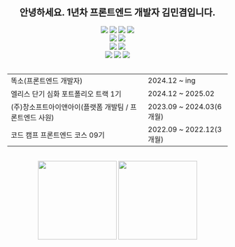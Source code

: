 <h2 align="center">안녕하세요. 1년차 프론트엔드 개발자 김민겸입니다.</h2>

<div align="center">
  <img src="https://img.shields.io/badge/html5-E34F26?style=for-the-badge&logo=html5&logoColor=white">  
  <img src="https://img.shields.io/badge/CSS3-1572B6?style=for-the-badge&logo=css&logoColor=white"/>
  <img src="https://img.shields.io/badge/JavaScript-F7DF1E?style=for-the-badge&logo=JavaScript&logoColor=white"/>
  <img src="https://img.shields.io/badge/TypeScript-3178C6?style=for-the-badge&logo=TypeScript&logoColor=white"/>
  <br/>
  <img src="https://img.shields.io/badge/React-61DAFB?style=for-the-badge&logo=React&logoColor=white"/>
  <img src="https://img.shields.io/badge/NextJs-000000?style=for-the-badge&logo=Next.js&logoColor=white"/>
  <br/>
  <img src="https://img.shields.io/badge/StyledComponents-DB7093?style=for-the-badge&logo=styled-components&logoColor=white"/>
  <img src="https://img.shields.io/badge/Tailwind CSS-06B6D4?style=for-the-badge&logo=tailwind-css&logoColor=white"/>
  <br/>
  <img src="https://img.shields.io/badge/ReactQuery-FF4154?style=for-the-badge&logo=react-query&logoColor=white"/>
  <img src="https://img.shields.io/badge/GraphQL-E10098?style=for-the-badge&logo=graphql&logoColor=white"/>
  <img src="https://img.shields.io/badge/Apollo-311C87?style=for-the-badge&logo=apollo-graphql&logoColor=white"/>
</div>

<br/>

<table align="center">
  <tr>
    <td>똑소(프론트엔드 개발자)</td>
    <td>2024.12 ~ ing</td>
  </tr>
  <tr>
    <td>엘리스 단기 심화 포트폴리오 트랙 1기</td>
    <td>2024.12 ~ 2025.02</td>
  </tr>
  <tr>
    <td>(주)창소프트아이앤아이(플랫폼 개발팀 / 프론트엔드 사원)</td>
    <td>2023.09 ~ 2024.03(6개월)</td>
  </tr>
  <tr>
    <td>코드 캠프 프론트엔드 코스 09기</td>
    <td>2022.09 ~ 2022.12(3개월)</td>
  </tr>
</table>


<br>

<div align="center">
  <img height="180em" src="https://github-readme-stats-sigma-five.vercel.app/api/top-langs/?username=aggie97&layout=compact&theme=dark">
  <img height="180em" src="https://github-readme-stats-sigma-five.vercel.app/api?username=aggie97&show_icons=true&theme=dark">  
</div>
